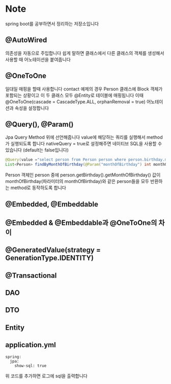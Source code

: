 # Note

spring boot를 공부하면서 정리하는 저장소입니다

## @AutoWired
의존성을 자동으로 주입합니다
쉽게 말하면 클래스에서 다른 클래스의 객체를 생성해서 사용할 때 어노테이션을 붙여줍니다

## @OneToOne
일대일 매핑을 할때 사용합니다
contact 예제의 경우 Person 클래스에 Block 객체가 포함되는 상황이고 이 두 클래스 모두 @Entity로 테이블에 매핑됩니다
이때 @OneToOne(cascade = CascadeType.ALL, orphanRemoval = true) 어노테이션과 속성을 설정합니다

## @Query(), @Param()
Jpa Query Method 위에 선언해줍니다
value에 해당하는 쿼리를 실행해서 method가 실행되도록 합니다
nativeQuery = true로 설정해주면 네이티브 SQL을 사용할 수 있습니다 (default는 false입니다)

```java
@Query(value ="select person from Person person where person.birthday.monthOfBirthday = :monthOfBirthday")
List<Person> findByMonthOfBirthday(@Param("monthOfBirthday") int monthOfBirthday);
```
Person 객체인 person 중에 person.getBirthday().getMonthOfBirthday() 값이 monthOfBirthday(파라미터의 monthOfBirthday)와 같은 person들을 모두 반환하는 method로 동작하도록 합니다

## @Embedded, @Embeddable

## @Embedded & @Embeddable과 @OneToOne의 차이

## @GeneratedValue(strategy = GenerationType.IDENTITY)

## @Transactional

## DAO

## DTO

## Entity

## application.yml

```
spring:
  jpa:
    show-sql: true
```

위 코드를 추가하면 로그에 sql을 출력합니다